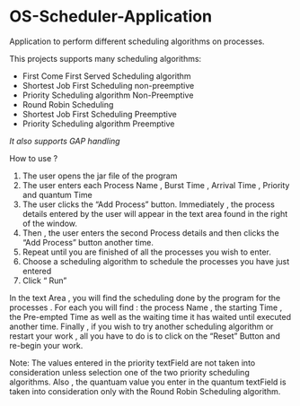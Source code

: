 # OS-Scheduler-Application
Application to perform different scheduling algorithms on processes.


This projects supports many scheduling algorithms:

* First Come First Served Scheduling algorithm
* Shortest Job First Scheduling non-preemptive
* Priority Scheduling algorithm Non-Preemptive
* Round Robin Scheduling
* Shortest Job First Scheduling Preemptive
* Priority Scheduling algorithm Preemptive

_It also supports GAP handling_


How to use ? 
1. The user opens the jar file of the program  
2. The user enters each Process Name , Burst Time , Arrival Time , Priority and quantum Time 
3. The user clicks the “Add Process” button.
Immediately , the process details entered by the user will appear in the text area found in the right of the window.
4. Then , the user enters the second Process details and then clicks the “Add Process” button another time. 
5. Repeat until you are finished of all the processes you wish to enter.
6. Choose a scheduling algorithm to schedule the processes you have just entered
7. Click “ Run”

In the text Area , you will find the scheduling done by the program for the processes . For each you will find : the process Name , the starting Time , the Pre-empted Time as well as the waiting time it has waited until executed another time.
Finally , if you wish to try another scheduling algorithm or restart your work , all you have to do is to click on the “Reset” Button and re-begin your work.


Note: The values entered in the priority textField are not taken into consideration unless selection one of the two priority scheduling algorithms.
Also , the quantuam value you enter in the quantum textField is taken into consideration only with the Round Robin Scheduling algorithm.
